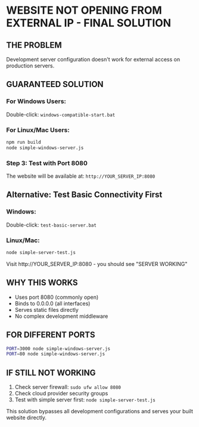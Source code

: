 # WEBSITE NOT OPENING FROM EXTERNAL IP - FINAL SOLUTION

## THE PROBLEM
Development server configuration doesn't work for external access on production servers.

## GUARANTEED SOLUTION

### For Windows Users:
Double-click: `windows-compatible-start.bat`

### For Linux/Mac Users:
```bash
npm run build
node simple-windows-server.js
```

### Step 3: Test with Port 8080
The website will be available at: `http://YOUR_SERVER_IP:8080`

## Alternative: Test Basic Connectivity First

### Windows: 
Double-click: `test-basic-server.bat`

### Linux/Mac:
```bash
node simple-server-test.js
```

Visit http://YOUR_SERVER_IP:8080 - you should see "SERVER WORKING"

## WHY THIS WORKS
- Uses port 8080 (commonly open)
- Binds to 0.0.0.0 (all interfaces)
- Serves static files directly
- No complex development middleware

## FOR DIFFERENT PORTS
```bash
PORT=3000 node simple-windows-server.js
PORT=80 node simple-windows-server.js
```

## IF STILL NOT WORKING
1. Check server firewall: `sudo ufw allow 8080`
2. Check cloud provider security groups
3. Test with simple server first: `node simple-server-test.js`

This solution bypasses all development configurations and serves your built website directly.